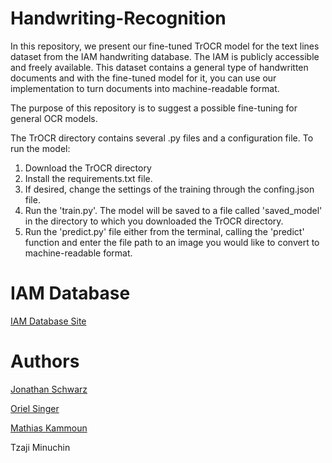 # Handwriting-Recognition

In this repository, we present our fine-tuned TrOCR model for the text lines dataset from the IAM handwriting database. The IAM is publicly accessible and freely available. This dataset contains a general type of handwritten documents and with the fine-tuned model for it, you can use our implementation to turn documents into machine-readable format.     

The purpose of this repository is to suggest a possible fine-tuning for general OCR models. 

The TrOCR directory contains several .py files and a configuration file. To run the model:
1. Download the TrOCR directory 
2. Install the requirements.txt file. 
3. If desired, change the settings of the training through the confing.json file. 
4. Run the 'train.py'. The model will be saved to a file called 'saved_model' in the directory to which you downloaded the TrOCR directory.
5. Run the 'predict.py' file either from the terminal, calling the 'predict' function and enter the file path to an image you would like to convert to machine-readable format.

# IAM Database
[IAM Database Site](https://fki.tic.heia-fr.ch/databases/iam-handwriting-database)


 # Authors
[Jonathan Schwarz](https://www.linkedin.com/in/jonathan-schwarz91?lipi=urn%3Ali%3Apage%3Ad_flagship3_profile_view_base_contact_details%3BKYHvdFIYT1y0vj4pBscFfg%3D%3D)

[Oriel Singer](https://www.linkedin.com/in/oriel-singer/)

[Mathias Kammoun](https://www.linkedin.com/in/mathias-kammoun?lipi=urn%3Ali%3Apage%3Ad_flagship3_profile_view_base_contact_details%3BZsEpQGnsRRWKpnYLJuyAwA%3D%3D)

Tzaji Minuchin
